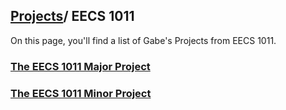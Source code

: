 ## [Projects](/Projects)/ EECS 1011
On this page, you'll find a list of Gabe's Projects from EECS 1011.

### [The EECS 1011 Major Project](/Projects/EECS1011/MajorProject)
### [The EECS 1011 Minor Project](/Projects/EECS1011/MinorProject)
